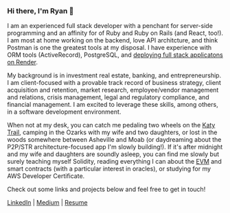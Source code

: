 ### Hi there, I'm Ryan 👋

I am an experienced full stack developer with a penchant for server-side programming and an affinity for of Ruby and Ruby on Rails (and React, too!). I am most at home working on the backend, love API architcture, and think Postman is one the greatest tools at my disposal. I have experience with ORM tools (ActiveRecord), PostgreSQL, and [deploying full stack applicatons on Render](https://burgerbuddy.onrender.com/). 

My background is in investment real estate, banking, and entrepreneurship. I am client-focused with a provable track record of business strategy, client acquisition and retention, market research, employee/vendor management and relations, crisis management, legal and regulatory compliance, and financial management. I am excited to leverage these skills, among others, in a software development environment.

When not at my desk, you can catch me pedaling two wheels on the [Katy Trail](https://en.wikipedia.org/wiki/Katy_Trail_State_Park), camping in the Ozarks with my wife and two daughters, or lost in the woods somewhere between Asheville and Moab (or daydreaming about the P2P/STR architecture-focused app I'm slowly building!). If it's after midnight and my wife and daughters are soundly asleep, you can find me slowly but surely teaching myself Solidity, reading everything I can about the [EVM](https://ethereum.org/en/developers/docs/evm/) and smart contracts (with a particular interest in oracles), or studying for my AWS Developer Certificate.  

Check out some links and projects below and feel free to get in touch! 

[LinkedIn](https://www.linkedin.com/in/wrosullivan/) | [Medium](https://medium.com/@wrosullivan88) | [Resume](https://docs.google.com/document/d/1AZ35XMndhtQ5YUh8Xkow2Z-ZNNEVbhwDCRehT2zSm8c/edit?usp=sharing)






<!--
**ryanosull/ryanosull** is a ✨ _special_ ✨ repository because its `README.md` (this file) appears on your GitHub profile.

Here are some ideas to get you started:

- 🔭 I’m currently working on ...
- 🌱 I’m currently learning ...
- 👯 I’m looking to collaborate on ...
- 🤔 I’m looking for help with ...
- 💬 Ask me about ...
- 📫 How to reach me: ...
- 😄 Pronouns: ...
- ⚡ Fun fact: ...
-->
